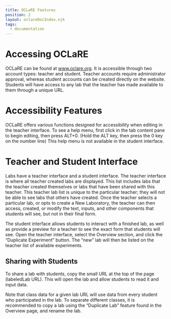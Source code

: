 ```yaml
---
title: OCLaRE Features
position: 2
layout: oclareDocIndex.njk
tags:
  - documentation
---
```

# Accessing OCLaRE

OCLaRE can be found at www.oclare.org. It is accessible through two account types: teacher and student. Teacher accounts require administrator approval, whereas student accounts can be created directly on the website. Students will have access to any lab that the teacher has made available to them through a unique URL.

# Accessibility Features

OCLaRE offers various functions designed for accessibility when editing in the teacher interface. To see a help menu, first click in the tab content pane to begin editing, then press ALT+0. (Hold the ALT key, then press the 0 key on the number line) This help menu is not available in the student interface.

# Teacher and Student Interface

Labs have a teacher interface and a student interface. The teacher interface is where all teacher created labs are displayed. This list includes labs that the teacher created themselves or labs that have been shared with this teacher. This teacher lab list is unique to the particular teacher; they will not be able to see labs that others have created. Once the teacher selects a particular lab, or opts to create a New Laboratory, the teacher can then access, created, or modify the text, inputs, and other components that students will see, but not in their final form.

The student interface allows students to interact with a finished lab, as well as provide a preview for a teacher to see the exact form that students will see. Open the teacher interface, select the Overview section, and click the “Duplicate Experiment” button. The “new” lab will then be listed on the teacher list of available experiments.

## Sharing with Students

To share a lab with students, copy the small URL at the top of the page (labeledLab URL). This will open the lab and allow students to read it and input data.

Note that class data for a given lab URL will use data from every student who participated in the lab. To separate different classes, it is recommended to copy a lab using the “Duplicate Lab” feature found in the Overview page, and rename the lab.